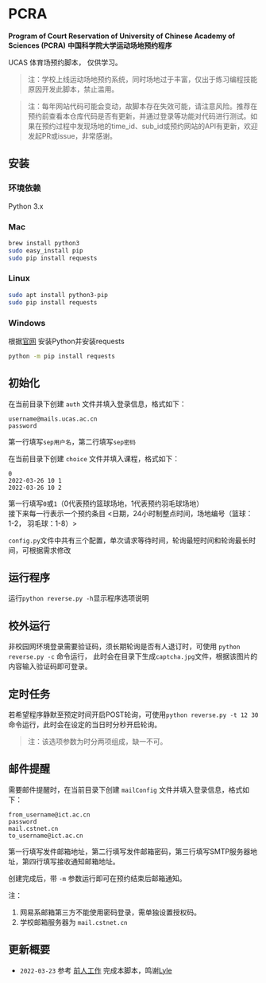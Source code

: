 # PCRA

**Program of Court Reservation of University of Chinese Academy of Sciences (PCRA)**
**中国科学院大学运动场地预约程序**  

UCAS 体育场预约脚本， 仅供学习。

> 注：学校上线运动场地预约系统，同时场地过于丰富，仅出于练习编程技能原因开发此脚本，禁止滥用。
 
> 注：每年网站代码可能会变动，故脚本存在失效可能，请注意风险。推荐在预约前查看本仓库代码是否有更新，并通过登录等功能对代码进行测试。如果在预约过程中发现场地的time_id、sub_id或预约网站的API有更新，欢迎发起PR或issue，非常感谢。

## 安装

### 环境依赖

Python 3.x

### Mac

```bash
brew install python3
sudo easy_install pip
sudo pip install requests
```

### Linux

```bash
sudo apt install python3-pip
sudo pip install requests
```

### Windows

根据[官网](https://www.python.org/downloads/) 安装Python并安装requests

```bash
python -m pip install requests
```

## 初始化

在当前目录下创建 `auth` 文件并填入登录信息，格式如下：

```
username@mails.ucas.ac.cn
password
```

第一行填写`sep用户名`，第二行填写`sep密码`

在当前目录下创建 `choice` 文件并填入课程，格式如下：

```
0
2022-03-26 10 1
2022-03-26 10 2
```

第一行填写`0`或`1`（0代表预约篮球场地，1代表预约羽毛球场地）  
接下来每一行表示一个预约条目 <日期，24小时制整点时间，场地编号（篮球：1-2， 羽毛球：1-8）>



`config.py`文件中共有三个配置，单次请求等待时间，轮询最短时间和轮询最长时间，可根据需求修改

## 运行程序

运行`python reverse.py -h`显示程序选项说明

## 校外运行

非校园网环境登录需要验证码，须长期轮询是否有人退订时，可使用 ``python reverse.py -c`` 命令运行， 此时会在目录下生成`captcha.jpg`文件，根据该图片的内容输入验证码即可登录。

## 定时任务

若希望程序静默至预定时间开启POST轮询，可使用`python reverse.py -t 12 30`命令运行，此时会在设定的当日时分秒开启轮询。

> 注：该选项参数为时分两项组成，缺一不可。

## 邮件提醒

需要邮件提醒时，在当前目录下创建 `mailConfig` 文件并填入登录信息，格式如下：

```
from_username@ict.ac.cn
password
mail.cstnet.cn
to_username@ict.ac.cn
```

第一行填写发件邮箱地址，第二行填写发件邮箱密码，第三行填写SMTP服务器地址，第四行填写接收通知邮箱地址。

创建完成后，带 `-m` 参数运行即可在预约结束后邮箱通知。

注：

1. 网易系邮箱第三方不能使用密码登录，需单独设置授权码。
2. 学校邮箱服务器为 `mail.cstnet.cn`

## 更新概要

- `2022-03-23` 参考 [前人工作](https://github.com/LyleMi/ucas) 完成本脚本，鸣谢[Lyle](https://github.com/LyleMi)
